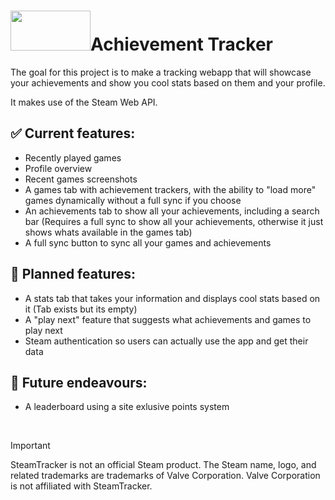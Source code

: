 # <img src="https://community.akamai.steamstatic.com/public/shared/images/header/logo_steam.svg?t=962016" width="128" height="64">Achievement Tracker

The goal for this project is to make a tracking webapp that will showcase your achievements and show you cool stats based on them and your profile. <br>

It makes use of the Steam Web API. <br>

## ✅ Current features:
- Recently played games
- Profile overview
- Recent games screenshots
- A games tab with achievement trackers, with the ability to "load more" games dynamically without a full sync if you choose
- An achievements tab to show all your achievements, including a search bar
  (Requires a full sync to show all your achievements, otherwise it just shows whats available in the games tab)
- A full sync button to sync all your games and achievements<br>

## 📖 Planned features:
- A stats tab that takes your information and displays cool stats based on it (Tab exists but its empty)
- A "play next" feature that suggests what achievements and games to play next
- Steam authentication so users can actually use the app and get their data <br>

## 🚀 Future endeavours:
- A leaderboard using a site exlusive points system <br>
<br>

>[!IMPORTANT]
>SteamTracker is not an official Steam product. The Steam name, logo, and related trademarks are trademarks of Valve Corporation. Valve Corporation is not affiliated with SteamTracker.
